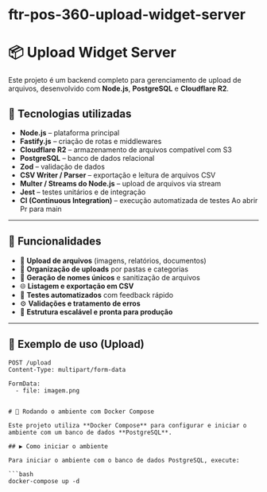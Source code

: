 # ftr-pos-360-upload-widget-server

# 📦 Upload Widget Server

Este projeto é um backend completo para gerenciamento de upload de arquivos, desenvolvido com **Node.js**, **PostgreSQL** e **Cloudflare R2**.

## 🧰 Tecnologias utilizadas

- **Node.js** – plataforma principal
- **Fastify.js** – criação de rotas e middlewares
- **Cloudflare R2** – armazenamento de arquivos compatível com S3
- **PostgreSQL** – banco de dados relacional
- **Zod** – validação de dados
- **CSV Writer / Parser** – exportação e leitura de arquivos CSV
- **Multer / Streams do Node.js** – upload de arquivos via stream
- **Jest** – testes unitários e de integração
- **CI (Continuous Integration)** – execução automatizada de testes Ao abrir Pr para main

---

## 🚀 Funcionalidades

- 📁 **Upload de arquivos** (imagens, relatórios, documentos)
- 📂 **Organização de uploads** por pastas e categorias
- 🔐 **Geração de nomes únicos** e sanitização de arquivos
- 🌐 **Listagem e exportação em CSV**
- 🧪 **Testes automatizados** com feedback rápido
- ⚙️ **Validações e tratamento de erros**
- 🧱 **Estrutura escalável e pronta para produção**

---

## 📸 Exemplo de uso (Upload)

```http
POST /upload
Content-Type: multipart/form-data

FormData:
  - file: imagem.png


# 🐳 Rodando o ambiente com Docker Compose

Este projeto utiliza **Docker Compose** para configurar e iniciar o ambiente com um banco de dados **PostgreSQL**.

## ▶️ Como iniciar o ambiente

Para iniciar o ambiente com o banco de dados PostgreSQL, execute:

```bash
docker-compose up -d

